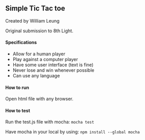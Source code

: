 ## Simple Tic Tac toe
Created by William Leung

Original submission to 8th Light.

#### Specifications

- Allow for a human player
- Play against a computer player
- Have some user interface (text is fine)
- Never lose and win whenever possible
- Can use any language

#### How to run
Open html file with any browser.

#### How to test
Run the test.js file with mocha: `mocha test`

Have mocha in your local by using:
`npm install --global mocha`
